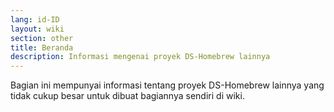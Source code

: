 ```yaml
---
lang: id-ID
layout: wiki
section: other
title: Beranda
description: Informasi mengenai proyek DS-Homebrew lainnya
---
```


Bagian ini mempunyai informasi tentang proyek DS-Homebrew lainnya yang tidak cukup besar untuk dibuat bagiannya sendiri di wiki.
